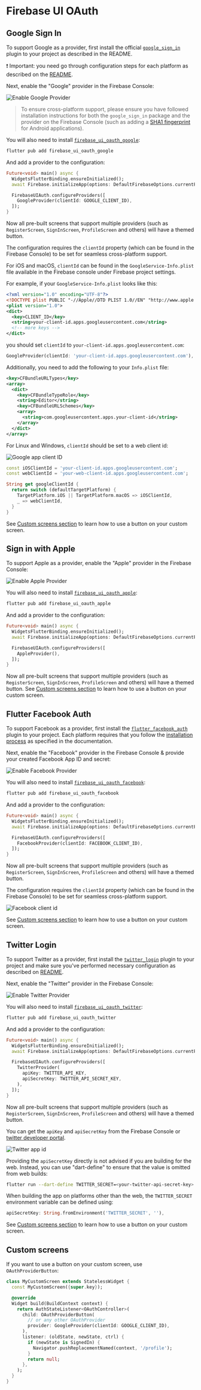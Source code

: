 # Firebase UI OAuth

## Google Sign In

To support Google as a provider, first install the official [`google_sign_in`](https://pub.dev/packages/google_sign_in) plugin to your project as described in the README.

❗️ Important: you need go through configuration steps for each platform as described on the [README](https://pub.dev/packages/google_sign_in).

Next, enable the "Google" provider in the Firebase Console:

![Enable Google Provider](../images/ui-google-provider.jpg)

> To ensure cross-platform support, please ensure you have followed installation instructions for both the `google_sign_in` package and the provider on the Firebase Console (such as adding a [SHA1 fingerprint](https://developers.google.com/android/guides/client-auth?authuser=0) for Android applications).

You will also need to install [`firebase_ui_oauth_google`](https://pub.dev/packages/firebase_ui_oauth_google):

```sh
flutter pub add firebase_ui_oauth_google
```

And add a provider to the configuration:

```dart
Future<void> main() async {
  WidgetsFlutterBinding.ensureInitialized();
  await Firebase.initializeApp(options: DefaultFirebaseOptions.currentPlatform);

  FirebaseUIAuth.configureProviders([
    GoogleProvider(clientId: GOOGLE_CLIENT_ID),
  ]);
}
```

Now all pre-built screens that support multiple providers (such as `RegisterScreen`, `SignInScreen`, `ProfileScreen` and others) will have a themed button.

The configuration requires the `clientId` property (which can be found in the Firebase Console) to be set for seamless cross-platform support.

For iOS and macOS, `clientId` can be found in the `GoogleService-Info.plist` file available in the Firebase console under Firebase project settings.

For example, if your `GoogleService-Info.plist` looks like this:

```xml
<?xml version="1.0" encoding="UTF-8"?>
<!DOCTYPE plist PUBLIC "-//Apple//DTD PLIST 1.0//EN" "http://www.apple.com/DTDs/PropertyList-1.0.dtd">
<plist version="1.0">
<dict>
  <key>CLIENT_ID</key>
  <string>your-client-id.apps.googleusercontent.com</string>
  <!-- more keys -->
</dict>
```

you should set `clientId` to `your-client-id.apps.googleusercontent.com`:

```dart
GoogleProvider(clientId: 'your-client-id.apps.googleusercontent.com'),
```

Additionally, you need to add the following to your `Info.plist` file:

```xml
<key>CFBundleURLTypes</key>
<array>
  <dict>
    <key>CFBundleTypeRole</key>
    <string>Editor</string>
    <key>CFBundleURLSchemes</key>
    <array>
      <string>com.googleusercontent.apps.your-client-id</string>
    </array>
  </dict>
</array>
```

For Linux and Windows, `clientId` should be set to a web client id:

![Google app client ID](../images/ui-google-provider-client-id.png)

```dart
const iOSClientId = 'your-client-id.apps.googleusercontent.com';
const webClientId = 'your-web-client-id.apps.googleusercontent.com';

String get googleClientId {
  return switch (defaultTargetPlatform) {
    TargetPlatform.iOS || TargetPlatform.macOS => iOSClientId,
    _ => webClientId,
  }
}
```

See [Custom screens section](#custom-screens) to learn how to use a button on your custom screen.

## Sign in with Apple

To support Apple as a provider, enable the "Apple" provider in the Firebase Console:

![Enable Apple Provider](../images/ui-apple-provider.jpg)

You will also need to install [`firebase_ui_oauth_apple`](https://pub.dev/packages/firebase_ui_oauth_apple):

```sh
flutter pub add firebase_ui_oauth_apple
```

And add a provider to the configuration:

```dart
Future<void> main() async {
  WidgetsFlutterBinding.ensureInitialized();
  await Firebase.initializeApp(options: DefaultFirebaseOptions.currentPlatform);

  FirebaseUIAuth.configureProviders([
    AppleProvider(),
  ]);
}
```

Now all pre-built screens that support multiple providers (such as `RegisterScreen`, `SignInScreen`, `ProfileScreen` and others) will have a themed button. See [Custom screens section](#custom-screens) to learn how to use a button on your custom screen.

## Flutter Facebook Auth

To support Facebook as a provider, first install the [`flutter_facebook_auth`](https://pub.dev/packages/flutter_facebook_auth)
plugin to your project. Each platform requires that you follow the [installation process](https://facebook.meedu.app) as specified
in the documentation.

Next, enable the "Facebook" provider in the Firebase Console & provide your created Facebook App ID and secret:

![Enable Facebook Provider](../images/ui-facebook-provider.jpg)

You will also need to install [`firebase_ui_oauth_facebook`](https://pub.dev/packages/firebase_ui_oauth_facebook):

```sh
flutter pub add firebase_ui_oauth_facebook
```

And add a provider to the configuration:

```dart
Future<void> main() async {
  WidgetsFlutterBinding.ensureInitialized();
  await Firebase.initializeApp(options: DefaultFirebaseOptions.currentPlatform);

  FirebaseUIAuth.configureProviders([
    FacebookProvider(clientId: FACEBOOK_CLIENT_ID),
  ]);
}
```

Now all pre-built screens that support multiple providers (such as `RegisterScreen`, `SignInScreen`, `ProfileScreen` and others) will have a themed button.

The configuration requires the `clientId` property (which can be found in the Firebase Console) to be set for seamless cross-platform support.

![Facebook client id](../images/ui-facebook-client-id.png)

See [Custom screens section](#custom-screens) to learn how to use a button on your custom screen.

## Twitter Login

To support Twitter as a provider, first install the [`twitter_login`](https://pub.dev/packages/twitter_login)
plugin to your project and make sure you've performed necessary configuration as described on [README](https://pub.dev/packages/twitter_login).

Next, enable the "Twitter" provider in the Firebase Console:

![Enable Twitter Provider](../images/ui-twitter-provider.jpg)

You will also need to install [`firebase_ui_oauth_twitter`](https://pub.dev/packages/firebase_ui_oauth_twitter):

```sh
flutter pub add firebase_ui_oauth_twitter
```

And add a provider to the configuration:

```dart
Future<void> main() async {
  WidgetsFlutterBinding.ensureInitialized();
  await Firebase.initializeApp(options: DefaultFirebaseOptions.currentPlatform);

  FirebaseUIAuth.configureProviders([
    TwitterProvider(
      apiKey: TWITTER_API_KEY,
      apiSecretKey: TWITTER_API_SECRET_KEY,
    ),
  ]);
}
```

Now all pre-built screens that support multiple providers (such as `RegisterScreen`, `SignInScreen`, `ProfileScreen` and others) will have a themed button.

You can get the `apiKey` and `apiSecretKey` from the Firebase Console or [twitter developer portal](https://developer.twitter.com/en/portal/projects-and-apps).

![Twitter app id](../images/ui-twitter-app-id.png)

Providing the `apiSecretKey` directly is not advised if you are building for the web. Instead, you can use "dart-define" to ensure that the value is omitted from web builds:

```bash
flutter run --dart-define TWITTER_SECRET=<your-twitter-api-secret-key>
```

When building the app on platforms other than the web, the `TWITTER_SECRET` environment variable can be defined using:

```dart
apiSecretKey: String.fromEnvironment('TWITTER_SECRET', ''),
```

See [Custom screens section](#custom-screens) to learn how to use a button on your custom screen.

## Custom screens

If you want to use a button on your custom screen, use `OAuthProviderButton`:

```dart
class MyCustomScreen extends StatelessWidget {
  const MyCustomScreen({super.key});

  @override
  Widget build(BuildContext context) {
    return AuthStateListener<OAuthController>(
      child: OAuthProviderButton(
        // or any other OAuthProvider
        provider: GoogleProvider(clientId: GOOGLE_CLIENT_ID),
      ),
      listener: (oldState, newState, ctrl) {
        if (newState is SignedIn) {
          Navigator.pushReplacementNamed(context, '/profile');
        }
        return null;
      },
    );
  }
}
```
